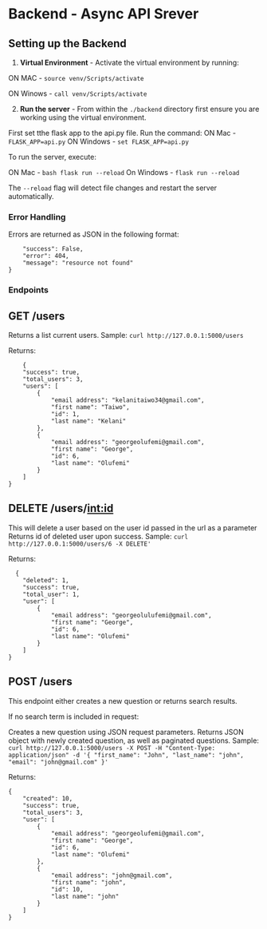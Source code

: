 # Backend - Async API Srever

## Setting up the Backend

1. **Virtual Environment** -  Activate the virtual environment by running:

ON MAC - `source venv/Scripts/activate`

ON Winows - `call venv/Scripts/activate`


2. **Run the server** - From within the `./backend` directory first ensure you are working using the virtual environment.

First set tthe flask app to the api.py file. Run the command:
ON Mac - `FLASK_APP=api.py`
ON Windows - `set FLASK_APP=api.py`

To run the server, execute:

ON Mac - `bash flask run --reload`
On Windows - `flask run --reload`

The `--reload` flag will detect file changes and restart the server automatically.


### Error Handling
Errors are returned as JSON in the following format:

```{
    "success": False,
    "error": 404,
    "message": "resource not found"
}
```


### Endpoints

## GET /users
Returns a list current users.
Sample: `curl http://127.0.0.1:5000/users`

Returns: 
```
    {
    "success": true,
    "total_users": 3,
    "users": [
        {
            "email address": "kelanitaiwo34@gmail.com",
            "first name": "Taiwo",
            "id": 1,
            "last name": "Kelani"
        },
        {
            "email address": "georgeolufemi@gmail.com",
            "first name": "George",
            "id": 6,
            "last name": "Olufemi"
        }
    ]
}
```

## DELETE /users/<int:id>
This will delete a user based on the user id passed in the url as a parameter
Returns id of deleted user upon success.
Sample: `curl http://127.0.0.1:5000/users/6 -X DELETE'`

Returns:
```
  {
    "deleted": 1,
    "success": true,
    "total_user": 1,
    "user": [
        {
            "email address": "georgeolulufemi@gmail.com",
            "first name": "George",
            "id": 6,
            "last name": "Olufemi"
        }
    ]
}
```

## POST /users
This endpoint either creates a new question or returns search results.

If no search term is included in request:

Creates a new question using JSON request parameters.
Returns JSON object with newly created question, as well as paginated questions.
Sample:` curl http://127.0.0.1:5000/users -X POST -H "Content-Type: application/json" -d '{ "first_name": "John", "last_name": "john", "email": "john@gmail.com" }'`

Returns:
```
{
    "created": 10,
    "success": true,
    "total_users": 3,
    "user": [
        {
            "email address": "georgeolufemi@gmail.com",
            "first name": "George",
            "id": 6,
            "last name": "Olufemi"
        },
        {
            "email address": "john@gmail.com",
            "first name": "john",
            "id": 10,
            "last name": "john"
        }
    ]
}
```